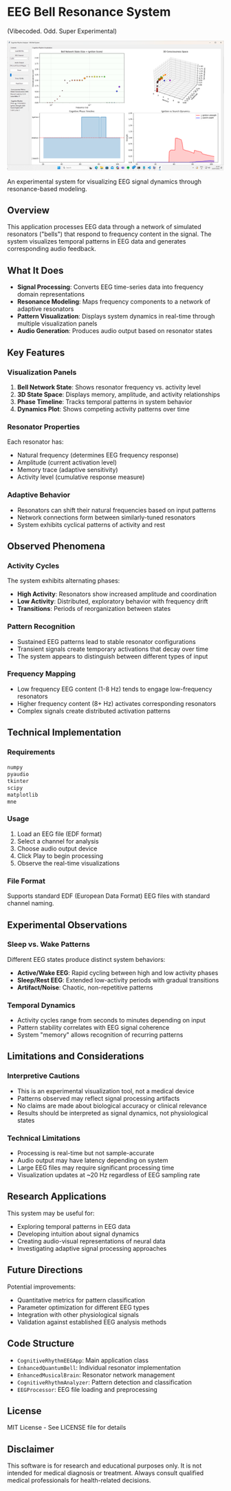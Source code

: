 # EEG Bell Resonance System

(Vibecoded. Odd. Super Experimental) 

![Cognitive Rhythm Analyzer](pic.png)

An experimental system for visualizing EEG signal dynamics through resonance-based modeling.

## Overview

This application processes EEG data through a network of simulated resonators ("bells") that respond to frequency content in the signal. The system visualizes temporal patterns in EEG data and generates corresponding audio feedback.

## What It Does

- **Signal Processing**: Converts EEG time-series data into frequency domain representations
- **Resonance Modeling**: Maps frequency components to a network of adaptive resonators
- **Pattern Visualization**: Displays system dynamics in real-time through multiple visualization panels
- **Audio Generation**: Produces audio output based on resonator states

## Key Features

### Visualization Panels
1. **Bell Network State**: Shows resonator frequency vs. activity level
2. **3D State Space**: Displays memory, amplitude, and activity relationships
3. **Phase Timeline**: Tracks temporal patterns in system behavior
4. **Dynamics Plot**: Shows competing activity patterns over time

### Resonator Properties
Each resonator has:
- Natural frequency (determines EEG frequency response)
- Amplitude (current activation level)
- Memory trace (adaptive sensitivity)
- Activity level (cumulative response measure)

### Adaptive Behavior
- Resonators can shift their natural frequencies based on input patterns
- Network connections form between similarly-tuned resonators
- System exhibits cyclical patterns of activity and rest

## Observed Phenomena

### Activity Cycles
The system exhibits alternating phases:
- **High Activity**: Resonators show increased amplitude and coordination
- **Low Activity**: Distributed, exploratory behavior with frequency drift
- **Transitions**: Periods of reorganization between states

### Pattern Recognition
- Sustained EEG patterns lead to stable resonator configurations
- Transient signals create temporary activations that decay over time
- The system appears to distinguish between different types of input

### Frequency Mapping
- Low frequency EEG content (1-8 Hz) tends to engage low-frequency resonators  
- Higher frequency content (8+ Hz) activates corresponding resonators
- Complex signals create distributed activation patterns

## Technical Implementation

### Requirements
```
numpy
pyaudio
tkinter
scipy
matplotlib
mne
```

### Usage
1. Load an EEG file (EDF format)
2. Select a channel for analysis
3. Choose audio output device
4. Click Play to begin processing
5. Observe the real-time visualizations

### File Format
Supports standard EDF (European Data Format) EEG files with standard channel naming.

## Experimental Observations

### Sleep vs. Wake Patterns
Different EEG states produce distinct system behaviors:
- **Active/Wake EEG**: Rapid cycling between high and low activity phases
- **Sleep/Rest EEG**: Extended low-activity periods with gradual transitions
- **Artifact/Noise**: Chaotic, non-repetitive patterns

### Temporal Dynamics
- Activity cycles range from seconds to minutes depending on input
- Pattern stability correlates with EEG signal coherence
- System "memory" allows recognition of recurring patterns

## Limitations and Considerations

### Interpretive Cautions
- This is an experimental visualization tool, not a medical device
- Patterns observed may reflect signal processing artifacts
- No claims are made about biological accuracy or clinical relevance
- Results should be interpreted as signal dynamics, not physiological states

### Technical Limitations
- Processing is real-time but not sample-accurate
- Audio output may have latency depending on system
- Large EEG files may require significant processing time
- Visualization updates at ~20 Hz regardless of EEG sampling rate

## Research Applications

This system may be useful for:
- Exploring temporal patterns in EEG data
- Developing intuition about signal dynamics
- Creating audio-visual representations of neural data
- Investigating adaptive signal processing approaches

## Future Directions

Potential improvements:
- Quantitative metrics for pattern classification
- Parameter optimization for different EEG types
- Integration with other physiological signals
- Validation against established EEG analysis methods

## Code Structure

- `CognitiveRhythmEEGApp`: Main application class
- `EnhancedQuantumBell`: Individual resonator implementation
- `EnhancedMusicalBrain`: Resonator network management
- `CognitiveRhythmAnalyzer`: Pattern detection and classification
- `EEGProcessor`: EEG file loading and preprocessing

## License

MIT License - See LICENSE file for details

## Disclaimer

This software is for research and educational purposes only. It is not intended for medical diagnosis or treatment. Always consult qualified medical professionals for health-related decisions.
